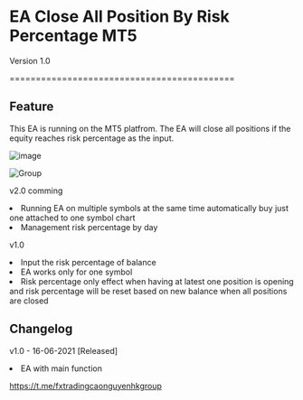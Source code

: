 <h1>EA Close All Position By Risk Percentage MT5</h1>

Version 1.0

===========================================

<h2>Feature</h2>

This EA is running on the MT5 platfrom.
The EA will close all positions if the equity reaches risk percentage as the input.

![image](https://user-images.githubusercontent.com/12984583/122193797-ff768e80-cebe-11eb-9eda-5993c0e0eaae.png)

![Group](https://user-images.githubusercontent.com/12984583/122193717-ed94eb80-cebe-11eb-9b7b-c2dafc54d029.png)

v2.0 comming

<li>Running EA on multiple symbols at the same time automatically buy just one attached to one symbol chart</li>
<li>Management risk percentage by day</li>



v1.0

<li>Input the risk percentage of balance</li>
<li>EA works only for one symbol</li>
<li>Risk percentage only effect when having at latest one position is opening and risk percentage will be reset based on new balance when all positions are closed</li>

<h2>Changelog</h2>

v1.0 - 16-06-2021 [Released]
<li>EA with main function</li>

https://t.me/fxtradingcaonguyenhkgroup


